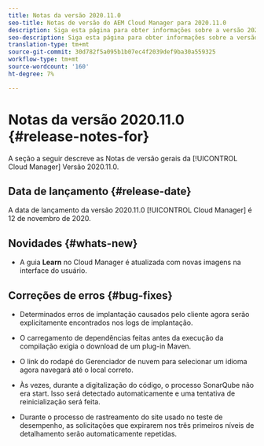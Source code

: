 ```yaml
---
title: Notas da versão 2020.11.0
seo-title: Notas de versão do AEM Cloud Manager para 2020.11.0
description: Siga esta página para obter informações sobre a versão 2020.11.0 do Cloud Manager
seo-description: Siga esta página para obter informações sobre a versão 2020.11.0 do AEM Cloud Manager
translation-type: tm+mt
source-git-commit: 30d782f5a095b1b07ec4f2039def9ba30a559325
workflow-type: tm+mt
source-wordcount: '160'
ht-degree: 7%

---
```


# Notas da versão 2020.11.0 {#release-notes-for}

A seção a seguir descreve as Notas de versão gerais da [!UICONTROL Cloud Manager] Versão 2020.11.0.

## Data de lançamento {#release-date}

A data de lançamento da versão 2020.11.0 [!UICONTROL Cloud Manager] é 12 de novembro de 2020.

## Novidades {#whats-new}

* A guia **Learn** no Cloud Manager é atualizada com novas imagens na interface do usuário.

## Correções de erros {#bug-fixes}

* Determinados erros de implantação causados pelo cliente agora serão explicitamente encontrados nos logs de implantação.

* O carregamento de dependências feitas antes da execução da compilação exigia o download de um plug-in Maven.

* O link do rodapé do Gerenciador de nuvem para selecionar um idioma agora navegará até o local correto.

* Às vezes, durante a digitalização do código, o processo SonarQube não era start. Isso será detectado automaticamente e uma tentativa de reinicialização será feita.

* Durante o processo de rastreamento do site usado no teste de desempenho, as solicitações que expirarem nos três primeiros níveis de detalhamento serão automaticamente repetidas.